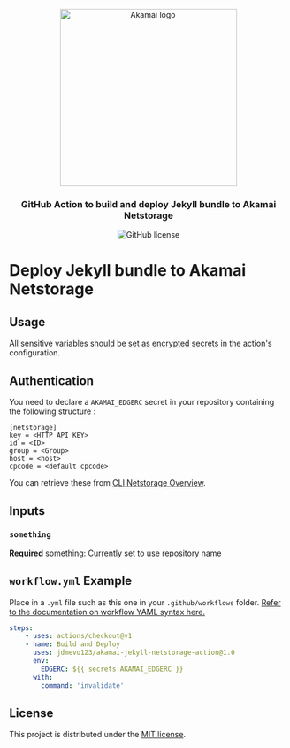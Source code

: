 <p align="center">
  <img alt="Akamai logo" width="320" height="320" src="https://www.eiseverywhere.com/file_uploads/8fca94ae15da82d17d76787b3e6a987a_logo_akamai-developer-experience-2-OL-RGB.png"/>
  <h3 align="center">GitHub Action to build and deploy Jekyll bundle to Akamai Netstorage</h3>
  <p align="center">
    <img alt="GitHub license" src="https://badgen.net/github/license/jdmevo123/akamai-purge-action?cache=300&color=green"/>
  </p>
</p>

# Deploy Jekyll bundle to Akamai Netstorage  


## Usage

All sensitive variables should be [set as encrypted secrets](https://help.github.com/en/articles/virtual-environments-for-github-actions#creating-and-using-secrets-encrypted-variables) in the action's configuration.

## Authentication

You need to declare a `AKAMAI_EDGERC` secret in your repository containing the following structure :
```
[netstorage]
key = <HTTP API KEY>
id = <ID>
group = <Group>
host = <host>
cpcode = <default cpcode>
```
You can retrieve these from <a href="https://github.com/akamai/cli-netstorage" target="_blank">CLI Netstorage Overview</a>.

## Inputs

### `something`
**Required**
something: Currently set to use repository name

## `workflow.yml` Example

Place in a `.yml` file such as this one in your `.github/workflows` folder. [Refer to the documentation on workflow YAML syntax here.](https://help.github.com/en/articles/workflow-syntax-for-github-actions)

```yaml
steps:
    - uses: actions/checkout@v1
    - name: Build and Deploy
      uses: jdmevo123/akamai-jekyll-netstorage-action@1.0
      env:
        EDGERC: ${{ secrets.AKAMAI_EDGERC }}
      with:
        command: 'invalidate' 
```
## License

This project is distributed under the [MIT license](LICENSE.md).
